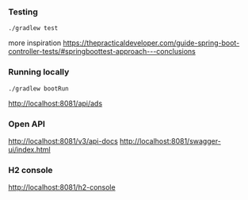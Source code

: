 

### Testing
```shell
./gradlew test
```
more inspiration https://thepracticaldeveloper.com/guide-spring-boot-controller-tests/#springboottest-approach---conclusions


### Running locally
```shell
./gradlew bootRun
```
[http://localhost:8081/api/ads](http://localhost:8081/api/ads)


### Open API

[http://localhost:8081/v3/api-docs](http://localhost:8081/v3/api-docs)
[http://localhost:8081/swagger-ui/index.html](http://localhost:8081/swagger-ui/index.html)

### H2 console

[http://localhost:8081/h2-console](http://localhost:8081/h2-console)
